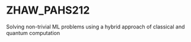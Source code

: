 # ZHAW_PAHS212
Solving non-trivial ML problems using a hybrid approach of classical and quantum computation
